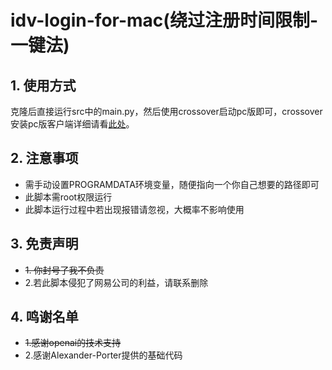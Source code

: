 # idv-login-for-mac(绕过注册时间限制-一键法)

## 1. 使用方式

克隆后直接运行src中的main.py，然后使用crossover启动pc版即可，crossover安装pc版客户端详细请看[此处](https://wiki.biligame.com/dwrg/%E9%9D%9EWindows%E7%B3%BB%E7%BB%9FPC%E7%AB%AF%E5%AE%89%E8%A3%85%E6%95%99%E7%A8%8B)。
## 2. 注意事项
- 需手动设置PROGRAMDATA环境变量，随便指向一个你自己想要的路径即可
- 此脚本需root权限运行
- 此脚本运行过程中若出现报错请忽视，大概率不影响使用

## 3. 免责声明
- ~~1. 你封号了我不负责~~
- 2.若此脚本侵犯了网易公司的利益，请联系删除


## 4. 鸣谢名单

- ~~1.感谢openai的技术支持~~
- 2.感谢Alexander-Porter提供的基础代码
